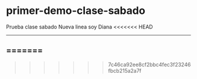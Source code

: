 # primer-demo-clase-sabado
Prueba clase sabado
Nueva linea soy Diana
<<<<<<< HEAD
**************
=======
----------------------------
>>>>>>> 7c46ca92ee8cf2bbc4fec3f23246fbcb215a2a7f
